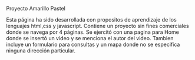 Proyecto Amarillo Pastel

Esta página ha sido desarrollada con propositos de aprendizaje de los lenguajes html,css y javascript. Contiene un proyecto sin fines comerciales donde se navega por 4 páginas.
Se ejercitó con una pagina para Home donde se insertó un video y se menciona el autor del video. Tambien incluye un formulario para consultas y un mapa donde no se especifica ninguna dirección particular.


